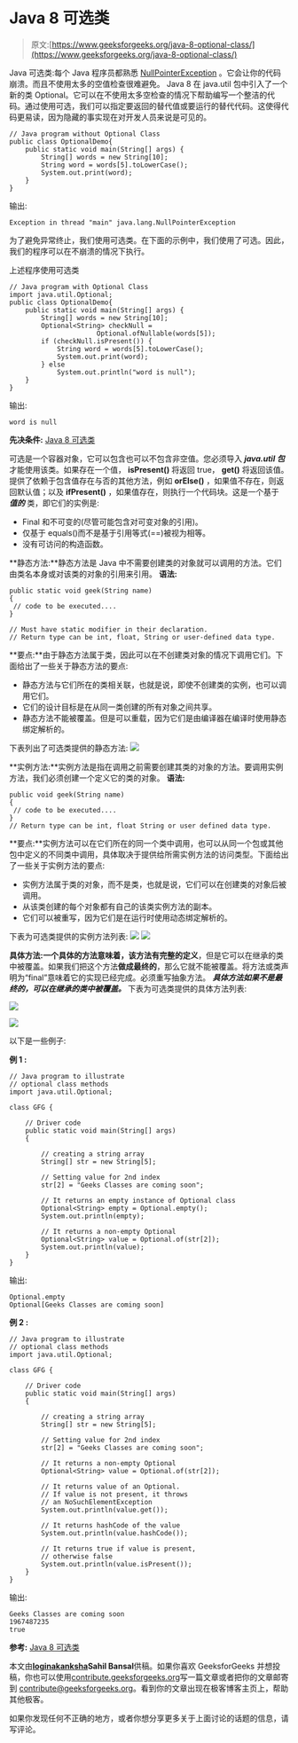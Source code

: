# Java 8 可选类

> 原文:[https://www.geeksforgeeks.org/java-8-optional-class/](https://www.geeksforgeeks.org/java-8-optional-class/)

Java 可选类:每个 Java 程序员都熟悉 [NullPointerException](https://www.geeksforgeeks.org/null-pointer-exception-in-java/) 。它会让你的代码崩溃。而且不使用太多的空值检查很难避免。
Java 8 在 java.util 包中引入了一个新的类 Optional。它可以在不使用太多空检查的情况下帮助编写一个整洁的代码。通过使用可选，我们可以指定要返回的替代值或要运行的替代代码。这使得代码更易读，因为隐藏的事实现在对开发人员来说是可见的。

```
// Java program without Optional Class
public class OptionalDemo{  
    public static void main(String[] args) {  
        String[] words = new String[10];  
        String word = words[5].toLowerCase();  
        System.out.print(word);  
    }  
}
```

输出:

```
Exception in thread "main" java.lang.NullPointerException
```

为了避免异常终止，我们使用可选类。在下面的示例中，我们使用了可选。因此，我们的程序可以在不崩溃的情况下执行。

上述程序使用可选类

```
// Java program with Optional Class
import java.util.Optional;  
public class OptionalDemo{  
    public static void main(String[] args) {  
        String[] words = new String[10];  
        Optional<String> checkNull = 
                      Optional.ofNullable(words[5]);  
        if (checkNull.isPresent()) {  
            String word = words[5].toLowerCase();  
            System.out.print(word);  
        } else  
            System.out.println("word is null");  
    }  
}  
```

输出:

```
word is null
```

**先决条件:** [Java 8 可选类](https://www.geeksforgeeks.org/java-8-optional-class/)

可选是一个容器对象，它可以包含也可以不包含非空值。您必须导入 ***java.util 包*** 才能使用该类。如果存在一个值， **isPresent()** 将返回 true， **get()** 将返回该值。提供了依赖于包含值存在与否的其他方法，例如 **orElse()** ，如果值不存在，则返回默认值；以及 **ifPresent()** ，如果值存在，则执行一个代码块。这是一个基于 ***值的*** 类，即它们的实例是:

*   Final 和不可变的(尽管可能包含对可变对象的引用)。
*   仅基于 equals()而不是基于引用等式(==)被视为相等。
*   没有可访问的构造函数。

**静态方法:**静态方法是 Java 中不需要创建类的对象就可以调用的方法。它们由类名本身或对该类的对象的引用来引用。
**语法:**

```
public static void geek(String name)
{
 // code to be executed....
}

// Must have static modifier in their declaration.
// Return type can be int, float, String or user-defined data type.

```

**要点:**由于静态方法属于类，因此可以在不创建类对象的情况下调用它们。下面给出了一些关于静态方法的要点:

*   静态方法与它们所在的类相关联，也就是说，即使不创建类的实例，也可以调用它们。
*   它们的设计目标是在从同一类创建的所有对象之间共享。
*   静态方法不能被覆盖。但是可以重载，因为它们是由编译器在编译时使用静态绑定解析的。

下表列出了可选类提供的静态方法:
![](img/13b42354a29cb5ac914923dfc0792dde.png)

**实例方法:**实例方法是指在调用之前需要创建其类的对象的方法。要调用实例方法，我们必须创建一个定义它的类的对象。
**语法:**

```
public void geek(String name)
{
 // code to be executed....
}
// Return type can be int, float String or user defined data type.

```

**要点:**实例方法可以在它们所在的同一个类中调用，也可以从同一个包或其他包中定义的不同类中调用，具体取决于提供给所需实例方法的访问类型。下面给出了一些关于实例方法的要点:

*   实例方法属于类的对象，而不是类，也就是说，它们可以在创建类的对象后被调用。
*   从该类创建的每个对象都有自己的该类实例方法的副本。
*   它们可以被重写，因为它们是在运行时使用动态绑定解析的。

下表为可选类提供的实例方法列表:
![](img/b148eb385acbc4f68074a235a419f77e.png)
![](img/4115ad6356cfc7eac919d1ffc21f9b54.png)

**具体方法:**一个具体的方法意味着，该方法有**完整的定义**，但是它可以在继承的类中被覆盖。如果我们把这个方法**做成最终的**，那么它就不能被覆盖。将方法或类声明为“final”意味着它的实现已经完成。必须重写抽象方法。 ***具体方法如果不是最终的，可以在继承的类中被覆盖。*** 下表为可选类提供的具体方法列表:

![](img/926c2f1d96f0041ac7e5616db4724a04.png)

![](img/37c787b5694ddaa3396f9c970a449b80.png)

以下是一些例子:

**例 1 :**

```
// Java program to illustrate
// optional class methods
import java.util.Optional;

class GFG {

    // Driver code
    public static void main(String[] args)
    {

        // creating a string array
        String[] str = new String[5];

        // Setting value for 2nd index
        str[2] = "Geeks Classes are coming soon";

        // It returns an empty instance of Optional class
        Optional<String> empty = Optional.empty();
        System.out.println(empty);

        // It returns a non-empty Optional
        Optional<String> value = Optional.of(str[2]);
        System.out.println(value);
    }
}
```

输出:

```
Optional.empty
Optional[Geeks Classes are coming soon]

```

**例 2 :**

```
// Java program to illustrate
// optional class methods
import java.util.Optional;

class GFG {

    // Driver code
    public static void main(String[] args)
    {

        // creating a string array
        String[] str = new String[5];

        // Setting value for 2nd index
        str[2] = "Geeks Classes are coming soon";

        // It returns a non-empty Optional
        Optional<String> value = Optional.of(str[2]);

        // It returns value of an Optional.
        // If value is not present, it throws
        // an NoSuchElementException
        System.out.println(value.get());

        // It returns hashCode of the value
        System.out.println(value.hashCode());

        // It returns true if value is present,
        // otherwise false
        System.out.println(value.isPresent());
    }
}
```

输出:

```
Geeks Classes are coming soon
1967487235
true

```

**参考:** [Java 8 可选类](https://docs.oracle.com/javase/8/docs/api/java/util/Optional.html)

本文由[**loginakanksha**](https://auth.geeksforgeeks.org/profile.php?user=loginakanksha)**Sahil Bansal**供稿。如果你喜欢 GeeksforGeeks 并想投稿，你也可以使用[contribute.geeksforgeeks.org](http://www.contribute.geeksforgeeks.org)写一篇文章或者把你的文章邮寄到 contribute@geeksforgeeks.org。看到你的文章出现在极客博客主页上，帮助其他极客。

如果你发现任何不正确的地方，或者你想分享更多关于上面讨论的话题的信息，请写评论。